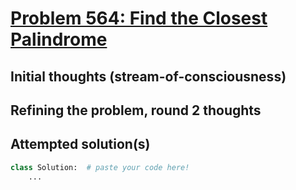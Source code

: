 # [Problem 564: Find the Closest Palindrome](https://leetcode.com/problems/find-the-closest-palindrome/description/?envType=daily-question)

## Initial thoughts (stream-of-consciousness)

## Refining the problem, round 2 thoughts

## Attempted solution(s)
```python
class Solution:  # paste your code here!
    ...
```
